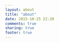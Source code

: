 ```yaml
---
layout: about
title: "about"
date: 2015-10-25 22:20
comments: true
sharing: true
footer: true
---
```


